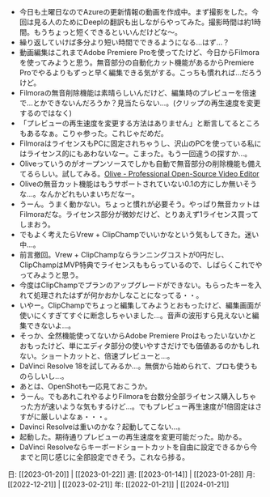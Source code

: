 - 今日も土曜日なのでAzureの更新情報の動画を作成中。まず撮影をした。今回は見る人のためにDeeplの翻訳も出しながらやってみた。撮影時間は約1時間。もうちょっと短くできるといいんだけどな～。
- 繰り返していけば多分より短い時間でできるようになる…はず…？
- 動画編集はこれまでAdobe Premiere Proを使ってたけど、今日からFilmoraを使ってみようと思う。無音部分の自動化カット機能があるからPremiere Proでやるよりもずっと早く編集できる気がする。こっちも慣れれば…だろうけど。
- Filmoraの無音削除機能は素晴らしいんだけど、編集時のプレビューを倍速で…とかできないんだろうか？見当たらない…。(クリップの再生速度を変更するのではなく)
- 「プレビューの再生速度を変更する方法はありません」と断言してるところもあるなぁ。こりゃ参った。これじゃだめだ。
- FilmoraはライセンスもPCに固定されちゃうし、沢山のPCを使っている私にはライセンス的にもあわないなー。こまった。もう一回違うの探すか…。
- Oliveっていうのがオープンソースでしかも自動で無音部分の削除機能も備えてるらしい。試してみる。[Olive - Professional Open-Source Video Editor](https://www.olivevideoeditor.org/index.php)
- Oliveの無音カット機能はもうサポートされていない0.1の方にしか無いそうな…。なんかどれもいまいちだなー。
- うーん。うまく動かない。ちょっと慣れが必要そう。やっぱり無音カットはFilmoraだな。ライセンス部分が微妙だけど、とりあえず1ライセンス買ってしまおう。
- でもよく考えたらVrew + ClipChampでいいかなという気もしてきた。迷い中…。
- 前言撤回。Vrew + ClipChampならランニングコストが0円だし、ClipChampはMVP特典でライセンスももらっているので、しばらくこれでやってみようと思う。
- 今度はClipChampでプランのアップグレードができない。もらったキーを入れて処理されたはずが何かおかしなことになってる・・。
- いやー。ClipChampでちょっと編集してみようとおもったけど、編集画面が使いにくすぎてすぐに断念しちゃいました…。音声の波形すら見えないと編集できないよ…。
- そっか、全然機能使ってないからAdobe Premiere Proはもったいないかとおもったけど、単にエディタ部分の使いやすさだけでも価値あるのかもしれない。ショートカットと、倍速プレビューと…。
- DaVinci Resolve 18を試してみるか…。無償から始められて、プロも使うものらしいし…。
- あとは、OpenShotも一応見ておこうか。
- うーん。でもあれこれやるよりFilmoraを台数分全部ライセンス購入しちゃった方が速いような気もするけど…。でもプレビュー再生速度が1倍固定はさすがに厳しいよなぁ・・・。
- Davinci Resolveは重いのかな？起動してこない…。
- 起動した。期待通りプレビューの再生速度を変更可能だった。助かる。
- DaVinci Resolveならキーボードショートカットを自由に設定できるから今までと同じ感じに全部設定できそう。これなら捗る。

日: [[2023-01-20]] | [[2023-01-22]]
週: [[2023-01-14]] | [[2023-01-28]]
月: [[2022-12-21]] | [[2023-02-21]]
年: [[2022-01-21]] | [[2024-01-21]]